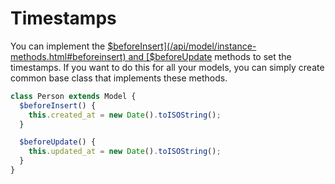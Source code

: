 # Timestamps

You can implement the [$beforeInsert](/api/model/instance-methods.html#beforeinsert) and [$beforeUpdate](/api/model/instance-methods.html#beforeupdate) methods to set the timestamps. If you want to do this for all your models, you can simply create common base class that implements these methods.

```js
class Person extends Model {
  $beforeInsert() {
    this.created_at = new Date().toISOString();
  }

  $beforeUpdate() {
    this.updated_at = new Date().toISOString();
  }
}
```
